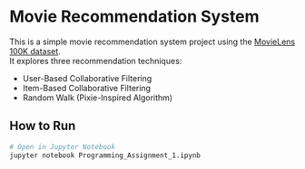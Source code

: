# Movie Recommendation System

This is a simple movie recommendation system project using the [MovieLens 100K dataset](https://grouplens.org/datasets/movielens/100k/).  
It explores three recommendation techniques:

- User-Based Collaborative Filtering  
- Item-Based Collaborative Filtering  
- Random Walk (Pixie-Inspired Algorithm)

  
## How to Run

```bash
# Open in Jupyter Notebook
jupyter notebook Programming_Assignment_1.ipynb
